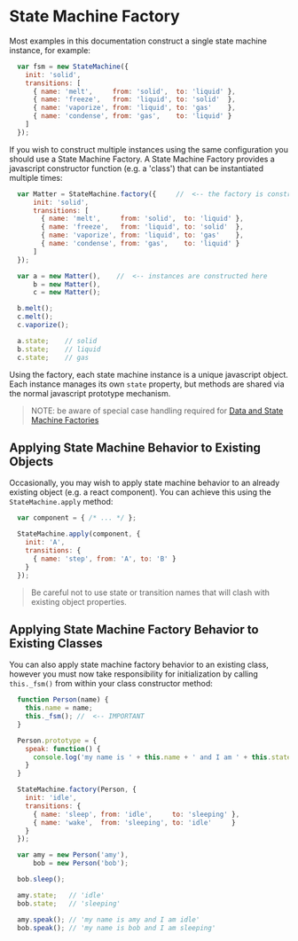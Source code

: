 # State Machine Factory

Most examples in this documentation construct a single state machine instance, for example:

```javascript
  var fsm = new StateMachine({
    init: 'solid',
    transitions: [
      { name: 'melt',     from: 'solid',  to: 'liquid' },
      { name: 'freeze',   from: 'liquid', to: 'solid'  },
      { name: 'vaporize', from: 'liquid', to: 'gas'    },
      { name: 'condense', from: 'gas',    to: 'liquid' }
    ]
  });
```

If you wish to construct multiple instances using the same configuration you should use a State
Machine Factory. A State Machine Factory provides a javascript constructor function (e.g. a 'class')
that can be instantiated multiple times:

```javascript
  var Matter = StateMachine.factory({     //  <-- the factory is constructed here
      init: 'solid',
      transitions: [
        { name: 'melt',     from: 'solid',  to: 'liquid' },
        { name: 'freeze',   from: 'liquid', to: 'solid'  },
        { name: 'vaporize', from: 'liquid', to: 'gas'    },
        { name: 'condense', from: 'gas',    to: 'liquid' }
      ]
  });

  var a = new Matter(),    //  <-- instances are constructed here
      b = new Matter(),
      c = new Matter();

  b.melt();
  c.melt();
  c.vaporize();

  a.state;    // solid
  b.state;    // liquid
  c.state;    // gas
```

Using the factory, each state machine instance is a unique javascript object. Each instance manages
its own `state` property, but methods are shared via the normal javascript prototype mechanism.

> NOTE: be aware of special case handling required for [Data and State Machine Factories](data-and-methods.md#data-and-state-machine-factories)
 
## Applying State Machine Behavior to Existing Objects

Occasionally, you may wish to apply state machine behavior to an already existing
object (e.g. a react component). You can achieve this using the `StateMachine.apply` method:

```javascript
  var component = { /* ... */ };

  StateMachine.apply(component, {
    init: 'A',
    transitions: {
      { name: 'step', from: 'A', to: 'B' }
    }
  });
```

> Be careful not to use state or transition names that will clash with existing object properties.

## Applying State Machine Factory Behavior to Existing Classes

You can also apply state machine factory behavior to an existing class, however you must now
take responsibility for initialization by calling `this._fsm()` from within your class
constructor method:

```javascript
  function Person(name) {
    this.name = name;
    this._fsm(); //  <-- IMPORTANT
  }

  Person.prototype = {
    speak: function() {
      console.log('my name is ' + this.name + ' and I am ' + this.state);
    }
  }

  StateMachine.factory(Person, {
    init: 'idle',
    transitions: {
      { name: 'sleep', from: 'idle',     to: 'sleeping' },
      { name: 'wake',  from: 'sleeping', to: 'idle'     }
    }
  });

  var amy = new Person('amy'),
      bob = new Person('bob');

  bob.sleep();

  amy.state;   // 'idle'
  bob.state;   // 'sleeping'

  amy.speak(); // 'my name is amy and I am idle'
  bob.speak(); // 'my name is bob and I am sleeping'
```

